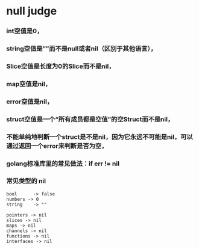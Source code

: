# null judge

### int空值是0，

### string空值是””而不是null或者nil（区别于其他语言），

### Slice空值是长度为0的Slice而不是nil，

### map空值是nil，

### error空值是nil，

### struct空值是一个“所有成员都是空值”的空Struct而不是nil，

### 不能单纯地判断一个struct是不是nil，因为它永远不可能是nil，可以通过返回一个error来判断是否为空，
### golang标准库里的常见做法：if err != nil

### 常见类型的 nil

```
bool      -> false                              
numbers -> 0                                 
string    -> ""      

pointers -> nil
slices -> nil
maps -> nil
channels -> nil
functions -> nil
interfaces -> nil
```